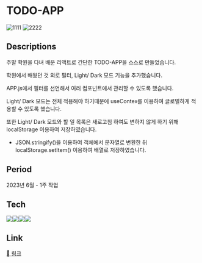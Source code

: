 # TODO-APP
![1111](https://github.com/semimikoh/todo-app/assets/123785695/a5b69e85-5284-42cb-8590-42eecf921464)
![2222](https://github.com/semimikoh/todo-app/assets/123785695/db74f1b3-4878-4db9-bc73-da4e16c9362f)

## Descriptions

주말 학원을 다녀 배운 리액트로 간단한 TODO-APP을 스스로 만들었습니다.

학원에서 배웠던 것 외로 필터, Light/ Dark 모드 기능을 추가했습니다.

APP.js에서 필터를 선언해서 여러 컴포넌트에서 관리할 수 있도록 했습니다. 

Light/ Dark 모드는 전체 적용해야 하기때문에 useContex를 이용하여 글로벌하게 적용할 수 있도록 했습니다.

또한 Light/ Dark 모드와 할 일 목록은 새로고침 하여도 변하지 않게 하기 위해 localStorage 이용하여 저장하였습니다.

- JSON.stringify()을 이용하여 객체에서 문자열로 변환한 뒤 localStorage.setItem() 이용하여 배열로 저장하였습니다.

## Period

2023년 6월 - 1주 작업

## Tech

<img src="https://img.shields.io/badge/html5-E34F26?style=for-the-badge&logo=html5&logoColor=white"><img src="https://img.shields.io/badge/css3-1572B6?style=for-the-badge&logo=css3&logoColor=white"><img src="https://img.shields.io/badge/javascript-F7DF1E?style=for-the-badge&logo=javascript&logoColor=white"><img src="https://img.shields.io/badge/react-61DAFB?style=for-the-badge&logo=react&logoColor=white">

## Link

[📎 링크](https://semimikoh.github.io/todo-app/)
